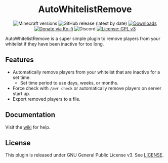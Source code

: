 <h1 align="center">AutoWhitelistRemove</h1>

<p align="center">
	<img src="https://img.shields.io/badge/Minecraft-1.21--1.21.4-orange" alt="Minecraft versions">
	<img src="https://img.shields.io/github/v/release/hyperdefined/AutoWhitelistRemove" alt="GitHub release (latest by date)">
	<a href="https://github.com/hyperdefined/AutoWhitelistRemove/releases"><img src="https://img.shields.io/github/downloads/hyperdefined/AutoWhitelistRemove/total?logo=github" alt="Downloads"></a>
	<a href="https://ko-fi.com/hyperdefined"><img src="https://img.shields.io/badge/Donate-Ko--fi-red" alt="Donate via Ko-fi"></a>
    <img alt="Discord" src="https://img.shields.io/discord/1267600843356639413?style=flat&logo=discord&label=Discord">
	<a href="https://www.gnu.org/licenses/gpl-3.0"><img src="https://img.shields.io/badge/License-GPLv3-blue.svg" alt="License: GPL v3"></a>
</p>

AutoWhitelistRemove is a super simple plugin to remove players from your whitelist if they have been inactive for too long.

## Features
* Automatically remove players from your whitelist that are inactive for a set time.
    * Set time period to use days, weeks, or months.
* Force check with `/awr check` or automatically remove players on server start up.
* Export removed players to a file.

## Documentation
Visit the [wiki](https://github.com/hyperdefined/AutoWhitelistRemove/wiki) for help.

## License
This plugin is released under GNU General Public License v3. See [LICENSE](https://github.com/hyperdefined/AutoWhitelistRemove/blob/master/LICENSE).
